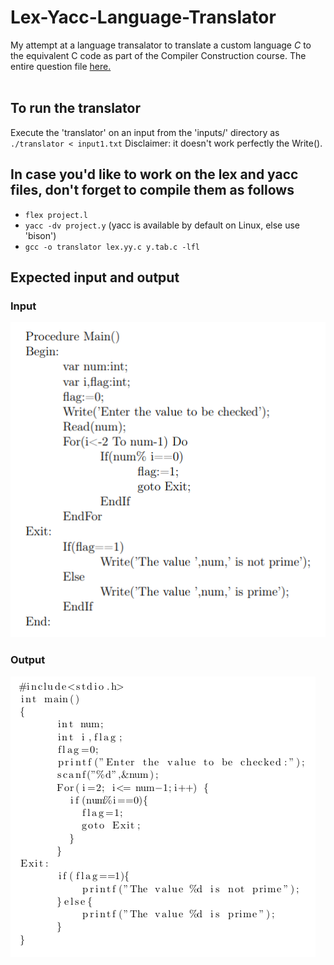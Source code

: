 # Lex-Yacc-Language-Translator

My attempt at a language transalator to translate a custom language *C* to the equivalent C code
as part of the Compiler Construction course. The entire question file [here.](media/Assignment.pdf)
<br/><br/>

## To run the translator
Execute the 'translator' on an input from the 'inputs/' directory as `./translator < input1.txt`
Disclaimer: it doesn't work perfectly the Write().


## In case you'd like to work on the lex and yacc files, don't forget to compile them as follows
* `flex project.l`
* `yacc -dv project.y` (yacc is available by default on Linux, else use 'bison')
* `gcc -o translator lex.yy.c y.tab.c -lfl`


## Expected input and output

### Input

![input](media/c_custom.png)


### Output

![output](media/c_output.png)
